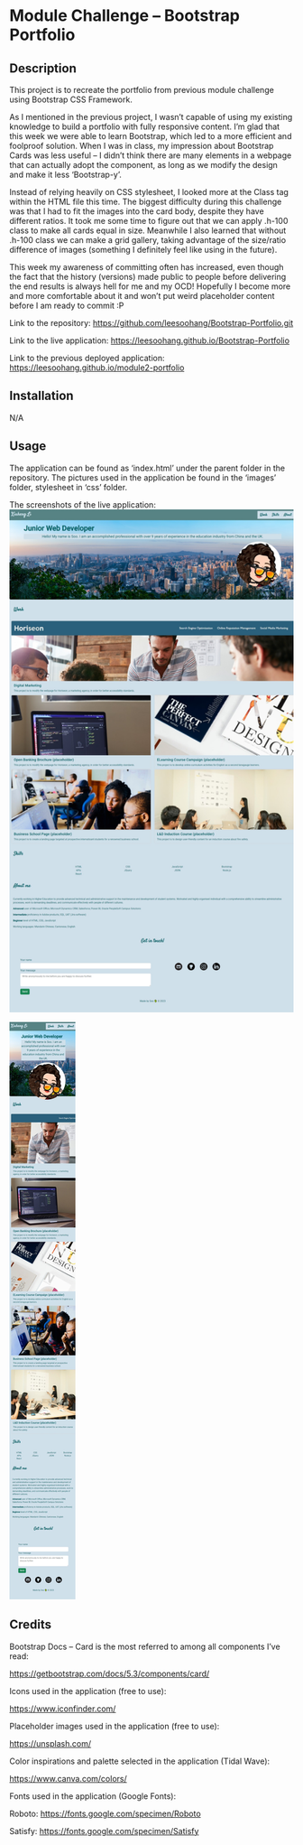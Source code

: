 # Module Challenge – Bootstrap Portfolio
## Description
This project is to recreate the portfolio from previous module challenge using Bootstrap CSS Framework.

As I mentioned in the previous project, I wasn’t capable of using my existing knowledge to build a portfolio with fully responsive content. I’m glad that this week we were able to learn Bootstrap, which led to a more efficient and foolproof solution. When I was in class, my impression about Bootstrap Cards was less useful – I didn’t think there are many elements in a webpage that can actually adopt the component, as long as we modify the design and make it less ‘Bootstrap-y’.

Instead of relying heavily on CSS stylesheet, I looked more at the Class tag within the HTML file this time. The biggest difficulty during this challenge was that I had to fit the images into the card body, despite they have different ratios. It took me some time to figure out that we can apply .h-100 class to make all cards equal in size. Meanwhile I also learned that without .h-100 class we can make a grid gallery, taking advantage of the size/ratio difference of images (something I definitely feel like using in the future).

This week my awareness of committing often has increased, even though the fact that the history (versions) made public to people before delivering the end results is always hell for me and my OCD! Hopefully I become more and more comfortable about it and won’t put weird placeholder content before I am ready to commit :P 

Link to the repository:
https://github.com/leesoohang/Bootstrap-Portfolio.git

Link to the live application:
https://leesoohang.github.io/Bootstrap-Portfolio

Link to the previous deployed application:
https://leesoohang.github.io/module2-portfolio

## Installation
N/A

## Usage
The application can be found as ‘index.html’ under the parent folder in the repository. The pictures used in the application be found in the ‘images’ folder, stylesheet in ‘css’ folder.

The screenshots of the live application:
![portfolio-full-width](./images/screenshot-full-width.jpeg)

![portfolio-responsive](./images/screenshot-mobile.jpeg)

## Credits
Bootstrap Docs – Card is the most referred to among all components I’ve read:

https://getbootstrap.com/docs/5.3/components/card/

Icons used in the application (free to use):

https://www.iconfinder.com/

Placeholder images used in the application (free to use):

https://unsplash.com/

Color inspirations and palette selected in the application (Tidal Wave):

https://www.canva.com/colors/

Fonts used in the application (Google Fonts):

Roboto: https://fonts.google.com/specimen/Roboto

Satisfy: https://fonts.google.com/specimen/Satisfy
